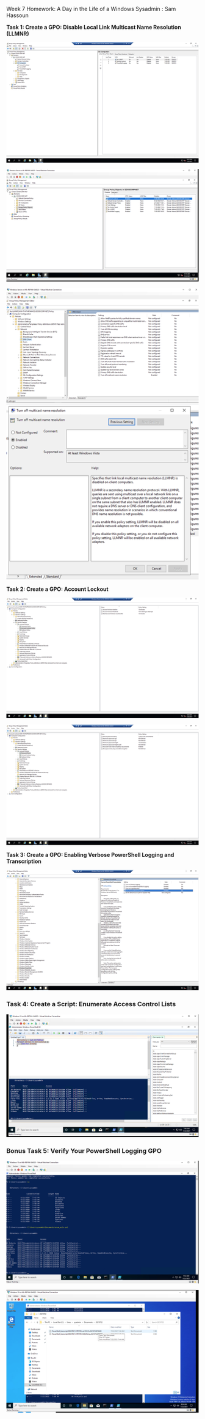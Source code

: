 Week 7 Homework: A Day in the Life of a Windows Sysadmin : Sam Hassoun

**Task 1: Create a GPO: Disable Local Link Multicast Name Resolution (LLMNR)**

![Disable LLMNR](Images/Disable-LLMNR.png)

![Group Policy Objects](Images/Task-1-1.png)

![DNS Client No LLMNR](Images/NO-LLMNR2.png) 
![Turn off Multicast Name resolution](Images/NO-LLMNR1.png)

**Task 2: Create a GPO: Account Lockout**

![Account Lockout](Images/Account-policy.png)

![Password Policy](Images/Password-Policy.png)

**Task 3: Create a GPO: Enabling Verbose PowerShell Logging and Transcription**

![Enable Verbose PowerShell Logging & Transcription](Images/Enable-verbose-powershell-logging.png)

### **Task 4: Create a Script: Enumerate Access Control Lists**

![Enumerate Access Control Lists](Images/Task-4.png)

### **Bonus Task 5: Verify Your PowerShell Logging GPO**

![Verify PowerShell Logging GPO](Images/Task-5.png)

![PowerShell Transcript](Images/Task-5-2.png)